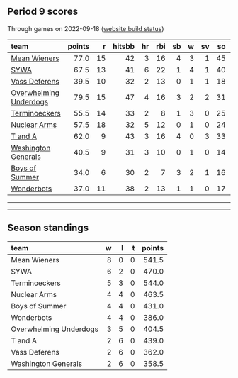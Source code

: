 

## Period 9 scores

Through games on 2022-09-18 ([website build status](https://github.com/brian-bot/pl-site/actions))


|team                                              | points|  r| hitsbb| hr| rbi| sb|  w| sv| so|   era|  whip|
|:-------------------------------------------------|------:|--:|------:|--:|---:|--:|--:|--:|--:|-----:|-----:|
|[Mean Wieners](./meanwieners)                     |   77.0| 15|     42|  3|  16|  4|  3|  1| 45| 2.328| 0.957|
|[SYWA](./sywa)                                    |   67.5| 13|     41|  6|  22|  1|  4|  1| 40| 5.094| 1.302|
|[Vass Deferens](./vassdeferens)                   |   39.5| 10|     32|  2|  13|  0|  1|  1| 18| 3.176| 0.971|
|[Overwhelming Underdogs](./overwhelmingunderdogs) |   79.5| 15|     47|  4|  16|  3|  2|  2| 31| 2.189| 0.770|
|[Terminoeckers](./terminoeckers)                  |   55.5| 14|     33|  2|   8|  1|  3|  0| 25| 0.783| 0.826|
|[Nuclear Arms](./nucleararms)                     |   57.5| 18|     32|  5|  12|  0|  1|  0| 24| 1.964| 0.709|
|[T and A](./tanda)                                |   62.0|  9|     43|  3|  16|  4|  0|  3| 33| 3.156| 1.091|
|[Washington Generals](./washingtongenerals)       |   40.5|  9|     31|  3|  10|  0|  1|  0| 14| 0.818| 0.727|
|[Boys of Summer](./boysofsummer)                  |   34.0|  6|     30|  2|   7|  3|  2|  1| 16| 2.512| 1.326|
|[Wonderbots](./wonderbots)                        |   37.0| 11|     38|  2|  13|  1|  1|  0| 17| 4.500| 1.318|

* * *
* * *

## Season standings


|team                   |  w|  l|  t| points|
|:----------------------|--:|--:|--:|------:|
|Mean Wieners           |  8|  0|  0|  541.5|
|SYWA                   |  6|  2|  0|  470.0|
|Terminoeckers          |  5|  3|  0|  544.0|
|Nuclear Arms           |  4|  4|  0|  463.5|
|Boys of Summer         |  4|  4|  0|  431.0|
|Wonderbots             |  4|  4|  0|  386.0|
|Overwhelming Underdogs |  3|  5|  0|  404.5|
|T and A                |  2|  6|  0|  439.0|
|Vass Deferens          |  2|  6|  0|  362.0|
|Washington Generals    |  2|  6|  0|  358.5|


